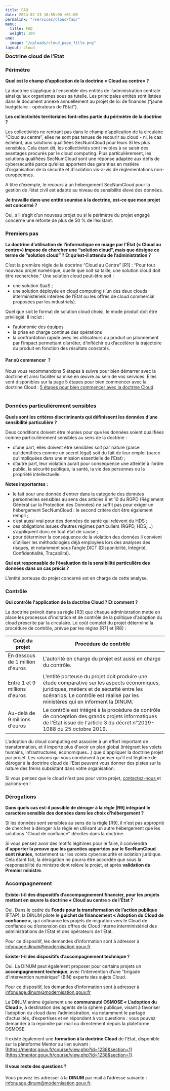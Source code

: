 ```yaml
---
title: FAQ
date: 2024-02-23 16:55:00 +01:00
permalink: "/services/cloud/faq/"
menu:
  title: FAQ
  weight: 100
une:
  image: "/uploads/cloud_page_fille.png"
layout: cloud
---
```


<h3 style="margin-top:-20px">Doctrine cloud de l’Etat</h3>

### Périmètre

**Quel est le champ d’application de la doctrine « Cloud au centre» ?**

La doctrine s’applique à l’ensemble des entités de l’administration centrale ainsi qu’aux organismes sous sa tutelle. Les principales entités sont listées dans le document annexé annuellement au projet de loi de finances (“jaune budgétaire - opérateurs de l’Etat”).

**Les collectivités territoriales font-elles partie du périmètre de la doctrine ?**

Les collectivités ne rentrant pas dans le champ d’application de la circulaire “Cloud au centre”, elles ne sont pas tenues de recourir au cloud - ni, le cas échéant, aux solutions qualifiées SecNumCloud pour leurs SI les plus sensibles. Cela étant dit, les collectivités sont invitées à se saisir des avantages procurés par le cloud computing. Plus particulièrement, les solutions qualifiées SecNumCloud sont une réponse adaptée aux défis de cybersécurité parce qu’elles apportent des garanties en matière d’organisation de la sécurité et d’isolation vis-à-vis de règlementations non-européennes.

A titre d’exemple, le recours à un hébergement SecNumCloud pour la gestion de l’état civil est adapté au niveau de sensibilité élevé des données.

**Je travaille dans une entité soumise à la doctrine, est-ce que mon projet est concerné ?**

Oui, s’il s’agit d’un nouveau projet ou si le périmètre du projet engagé concerne une refonte de plus de 50 % de l’existant.

### Premiers pas

**La doctrine d’utilisation de l’informatique en nuage par l’État (« Cloud au centre») impose de chercher une “solution cloud”, mais que désigne ce terme de “solution cloud” ? Et qu’est-il attendu de l’administration ?**

C’est la première règle de la doctrine “Cloud au Centre” [R1] : “Pour tout nouveau projet numérique, quelle que soit sa taille, une solution cloud doit être recherchée.” Une solution cloud peut-être soit :

* une solution SaaS ;
* une solution déployée en cloud computing (l’un des deux clouds interministériels internes de l’État ou les offres de cloud commercial proposées par les industriels).

Quel que soit le format de solution cloud choisi, le mode produit doit être privilégié. Il inclut :

* l’autonomie des équipes
* la prise en charge continue des opérations
* la confrontation rapide avec les utilisateurs du produit
un jalonnement par l’impact permettant d’arrêter, d’infléchir ou d’accélérer la trajectoire du produit en fonction des résultats constatés.

<div class="encadre noir" style="margin-bottom:40px"><h4>
Par où commencer &nbsp;?</h4>Nous vous recommandons 5 étapes à suivre pour bien démarrer avec la doctrine et ainsi faciliter sa mise en œuvre au sein de vos services. Elles sont disponibles sur la page 5 étapes pour bien commencer avec la doctrine Cloud : <a href="https://www.numerique.gouv.fr/services/cloud/demarrer/#contenu" title="5 étapes pour bien commencer avec la doctrine Cloud">5 étapes pour bien commencer avec la doctrine Cloud</a></div>

### Données particulièrement sensibles

**Quels sont les critères discriminants qui définissent les données d’une sensibilité particulière ?**

Deux conditions doivent être réunies pour que les données soient qualifiées comme particulièrement sensibles au sens de la doctrine :

* d’une part, elles doivent être sensibles soit par nature (parce qu’identifiées comme un secret légal) soit du fait de leur emploi (parce qu’impliquées dans une mission essentielle de l’Etat) ;
* d’autre part, leur violation aurait pour conséquence une atteinte à l’ordre public, la sécurité publique, la santé, la vie des personnes ou la propriété intellectuelle.

**Notes importantes :**

* le fait pour une donnée d’entrer dans la catégorie des données personnelles sensibles au sens des articles 9 et 10 du RGPD (Règlement Général sur la Protection des Données) ne suffit pas pour exiger un hébergement SecNumCloud : le second critère doit être également rempli ;
* c’est aussi vrai pour des données de santé qui relèvent du HDS ;
* ces obligations issues d’autres régimes particuliers (RGPD, HDS,…) s’appliquent donc en tout état de cause ;
* pour déterminer la conséquence de la violation des données il convient d’utiliser les méthodologies déjà employées lors des analyses des risques, et notamment sous l’angle DICT (Disponibilité, Intégrité, Confidentialité, Traçabilité).

**Qui est responsable de l’évaluation de la sensibilité particulière des données dans un cas précis ?**

L’entité porteuse du projet concerné est en charge de cette analyse.

### Contrôle


**Qui contrôle l'application de la doctrine Cloud ? Et comment ?**

La doctrine prévoit dans sa règle [R3] que chaque administration mette en place les processus d'incitation et de contrôle de la politique d'adoption du cloud prescrite par la circulaire. Le coût complet du projet détermine la procédure de contrôle, prévue par les règles [R7] et [R8] :



| Coût du projet | Procédure de contrôle |
| -------- | -------- |
| En dessous de 1 million d'euros     | L'autorité en charge du projet est aussi en charge du contrôle.    |
| Entre 1 et 9 millions d'euros| L’entité porteuse du projet doit produire une étude comparative sur les aspects économiques, juridiques, métiers et de sécurité entre les scénarios. Le contrôle est réalisé par les ministères qui en informent la DINUM. |
| Au-delà de 9 millions d'euros| Le contrôle est intégré à la procédure de contrôle de conception des grands projets informatiques de l'État issue de l'article 3 du décret n°2019-1088 du 25 octobre 2019.| 

L'adoption du cloud computing est associée à un effort important de transformation, et il importe plus d'avoir un plan global (intégrant les volets humains, infrastructures, économiques...) que d'appliquer la doctrine projet par projet. Les raisons qui vous conduisent à penser qu'il est légitime de déroger à la doctrine cloud de l'Etat peuvent vous donner des pistes sur la nature des freins subsistant dans votre organisation.

Si vous pensez que le cloud n'est pas pour votre projet, [contactez-nous ](mailto:infonuage.dinum@modernisation.gouv.fr) et parlons-en ! 

### Dérogations

**Dans quels cas est-il possible de déroger à la règle [R9] intégrant le caractère sensible des données dans les choix d’hébergement ?**

Si les données sont sensibles au sens de la règle [R9], il n'est pas approprié de chercher à déroger à la règle en utilisant un autre hébergement que les solutions "Cloud de confiance" décrites dans la doctrine.
 
Si vous pensez avoir des motifs légitimes pour le faire, il conviendra **d'apporter la preuve que les garanties apportées par le SecNumCloud sont réunies**, notamment sur les volets cybersécurité et isolation juridique. Cela étant fait, la dérogation ne pourra être accordée que sous la responsabilité du ministre dont relève le projet, et après **validation du Premier ministre**.

### Accompagnement

**Existe-t-il des dispositifs d’accompagnement financier, pour les projets mettant en œuvre la doctrine « Cloud au centre » de l’État ?**

Oui. Dans le cadre du **Fonds pour la transformation de l’action publique** (FTAP), la DINUM pilote le **guichet de financement « Adoption du Cloud de confiance »**, qui cofinance les projets de migration vers le Cloud de confiance ou d’extension des offres de Cloud interne interministériel des administrations de l’Etat et des opérateurs de l’Etat. 

Pour ce dispositif, les demandes d’information sont à adresser à [infonuage.dinum@modernisation.gouv.fr](mailto:infonuage.dinum@modernisation.gouv.fr)


**Existe-t-il des dispositifs d’accompagnement technique ?**

Oui. La DINUM peut également proposer pour certains projets un **accompagnement technique**, avec l’intervention d’une "brigade d'intervention numérique" (BIN) experte des sujets Cloud.

Pour ce dispositif, les demandes d’information sont à adresser à [infonuage.dinum@modernisation.gouv.fr](mailto:infonuage.dinum@modernisation.gouv.fr)

La DINUM anime également une **communauté OSMOSE « L’adoption du Cloud »**, à destination des agents de la sphère publique, visant à favoriser l’adoption du cloud dans l’administration, via notamment le partage d’actualités, d’expertises et en répondant à vos questions : vous pouvez demander à la rejoindre par mail ou directement depuis la plateforme OSMOSE.

Il existe également une **formation à la doctrine Cloud** de l'Etat, disponible sur la plateforme Mentor au lien suivant : [https://mentor.gouv.fr/course/view.php?id=1238&section=1](https://mentor.gouv.fr/course/view.php?id=1238&section=1).


#### Il vous reste des questions ?
Vous pouvez les adresser à la **DINUM** par mail à l’adresse suivante : [infonuage.dinum@modernisation.gouv.fr](mailto:infonuage.dinum@modernisation.gouv.fr).